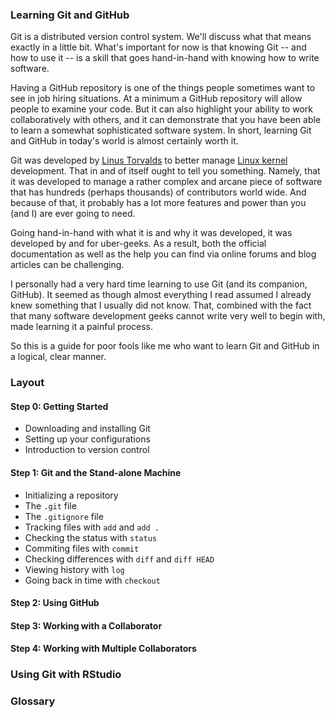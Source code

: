 ### Learning Git and GitHub

Git is a distributed version control system. We'll discuss what that means exactly in a little bit. What's important for now is that knowing Git -- and how to use it -- is a skill that goes hand-in-hand with knowing how to write software. 

Having a GitHub repository is one of the things people sometimes want to see in job hiring situations. At a minimum a GitHub repository will allow people to examine your code. But it can also highlight your ability to work collaboratively with others, and it can demonstrate that you have been able to learn a somewhat sophisticated software system. In short, learning Git and GitHub in today's world is almost certainly worth it.

Git was developed by [Linus Torvalds](https://en.wikipedia.org/wiki/Linus_Torvalds) to better manage [Linux kernel](https://en.wikipedia.org/wiki/Linux_kernel) development. That in and of itself ought to tell you something. Namely, that it was developed to manage a rather complex and arcane piece of software that has hundreds (perhaps thousands) of contributors world wide. And because of that, it probably has a lot more features and power than you (and I) are ever going to need.

Going hand-in-hand with what it is and why it was developed, it was developed by and for uber-geeks. As a result, both the official documentation as well as the help you can find via online forums and blog articles can be challenging.

I personally had a very hard time learning to use Git (and its companion, GitHub). It seemed as though almost everything I read assumed I already knew something that I usually did not know. That, combined with the fact that many software development geeks cannot write  very well to begin with, made learning it a painful process.

So this is a guide for poor fools like me who want to learn Git and GitHub in a logical, clear manner. 

### Layout

#### Step 0: Getting Started

* Downloading and installing Git
* Setting up your configurations
* Introduction to version control

#### Step 1: Git and the Stand-alone Machine

* Initializing a repository
* The `.git` file
* The `.gitignore` file
* Tracking files with `add` and `add .`
* Checking the status with `status`
* Commiting files with `commit`
* Checking differences with `diff` and `diff HEAD`
* Viewing history with `log`
* Going back in time with `checkout`

#### Step 2: Using GitHub



#### Step 3: Working with a Collaborator



#### Step 4: Working with Multiple Collaborators

### Using Git with RStudio

### Glossary
